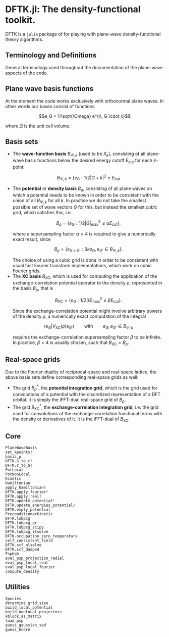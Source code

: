 # DFTK.jl: The density-functional toolkit.

DFTK is a `julia` package of for playing with
plane-wave density-functional theory algorithms.


## Terminology and Definitions
General terminology used throughout the documentation
of the plane-wave aspects of the code.

## Plane wave basis functions
At the moment the code works exclusively with orthonormal plane waves.
In other words our bases consist of functions
```math
e_G = 1/\sqrt{\Omega} e^{i\, G \cdot x}
```
where $\Omega$ is the unit cell volume.

## Basis sets
- The **wave-function basis** $B_{Ψ,k}$ (used to be $X_k$), consisting of all
  plane-wave basis functions below the desired energy cutoff $E_\text{cut}$
  for each $k$-point:
  ```math
  B_{Ψ,k} = \{ e_G : 1/2 |G + k|^2 ≤ E_\text{cut}
  ```
- The **potential** or **density basis** $B_\rho$, consisting of
  all plane waves on which a potential needs to be known in order to be
  consistent with the union of all $B_{Ψ,k}$ for all $k$. In practice
  we do not take the smallest possible set of wave vectors $G$ for this, but
  instead the smallest *cubic* grid, which satisfies this, i.e.
  ```math
  B_\rho = \{ e_G : 1/2 |G|_\text{max}^2 ≤ α E_\text{cut} \},
  ```
  where a supersampling factor $\alpha = 4$ is required to give a numerically
  exact result, since
  ```math
  B_\rho = \{ e_{G+G'} : ∃k e_G, e_{G'} ∈ B_{Ψ,k} \}.
  ```
  The choice of using a cubic grid is done in order to be consistent with usual
  fast Fourier transform implementations, which work on cubic Fourier grids.
- The **XC basis** $B_\text{XC}$, which is used for computing the application
  of the exchange-correlation potential operator to the density $\rho$,
  represented in the basis $B_\rho$, that is
  ```math
  B_\text{XC}  = \{e_G : 1/2 |G|_\text{max}^2 ≤ β E_\text{cut} \}.
  ```
  Since the exchange-correlation potential might involve arbitrary powers of the
  density $ρ$, a numerically exact computation of the integral
  ```math
  \langle e_G | V_\text{XC}(ρ) e_{G'} \rangle \qquad \text{with} \qquad e_G, e_{G'} ∈ B_{Ψ,k}
  ```
  requires the exchange-correlation supersampling factor $\beta$ to be infinite.
  In practice, $\beta =4$ is usually chosen, such that $B_\text{XC} = B_\rho$.

## Real-space grids
Due to the Fourier-duality of reciprocal-space and real-space lattice,
the above basis sets define corresponding real-space grids as well:

- The grid $B_\rho^\ast$, the **potential integration grid**,
  which is the grid used for convolutions of a potential with the discretized
  representation of a DFT orbital. It is simply the iFFT-dual real-space grid
  of $B_\rho$.
- The grid $B^\ast_\text{XC}$, the **exchange-correlation integration grid**,
  i.e. the grid used for convolutions of the exchange-correlation functional
  terms with the density or derivatives of it. It is the iFFT-dual of $B_\text{XC}$.

## Core

```@docs
PlaneWaveBasis
set_kpoints!
basis_ρ
DFTK.G_to_r!
DFTK.r_to_G!
PotLocal
PotNonLocal
Kinetic
Hamiltonian
apply_hamiltonian!
DFTK.apply_fourier!
DFTK.apply_real!
DFTK.update_potential!
DFTK.update_energies_potential!
DFTK.empty_potential
PreconditionerKinetic
DFTK.lobpcg
DFTK.lobpcg_qr
DFTK.lobpcg_scipy
DFTK.lobpcg_itsolve
DFTK.occupation_zero_temperature
self_consistent_field
DFTK.scf_nlsolve
DFTK.scf_damped
PspHgh
eval_psp_projection_radial
eval_psp_local_real
eval_psp_local_fourier
compute_density
```

## Utilities
```@docs
Species
determine_grid_size
build_local_potential
build_nonlocal_projectors
kblock_as_matrix
load_psp
guess_gaussian_sad
guess_hcore
```
